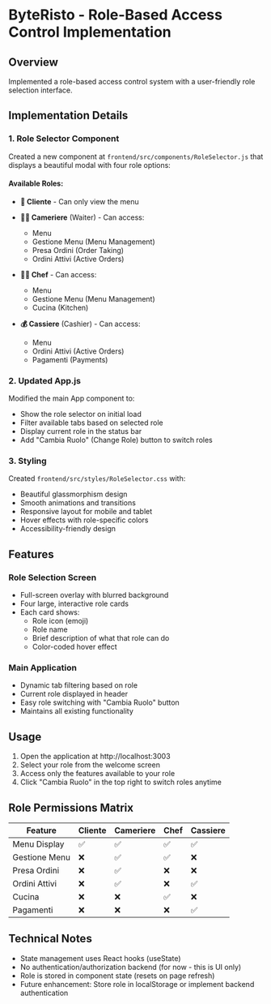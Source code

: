# ByteRisto - Role-Based Access Control Implementation

## Overview
Implemented a role-based access control system with a user-friendly role selection interface.

## Implementation Details

### 1. Role Selector Component
Created a new component at `frontend/src/components/RoleSelector.js` that displays a beautiful modal with four role options:

#### Available Roles:
- **👤 Cliente** - Can only view the menu
- **🧑‍🍳 Cameriere** (Waiter) - Can access:
  - Menu
  - Gestione Menu (Menu Management)
  - Presa Ordini (Order Taking)
  - Ordini Attivi (Active Orders)
  
- **👨‍🍳 Chef** - Can access:
  - Menu
  - Gestione Menu (Menu Management)
  - Cucina (Kitchen)
  
- **💰 Cassiere** (Cashier) - Can access:
  - Menu
  - Ordini Attivi (Active Orders)
  - Pagamenti (Payments)

### 2. Updated App.js
Modified the main App component to:
- Show the role selector on initial load
- Filter available tabs based on selected role
- Display current role in the status bar
- Add "Cambia Ruolo" (Change Role) button to switch roles

### 3. Styling
Created `frontend/src/styles/RoleSelector.css` with:
- Beautiful glassmorphism design
- Smooth animations and transitions
- Responsive layout for mobile and tablet
- Hover effects with role-specific colors
- Accessibility-friendly design

## Features

### Role Selection Screen
- Full-screen overlay with blurred background
- Four large, interactive role cards
- Each card shows:
  - Role icon (emoji)
  - Role name
  - Brief description of what that role can do
  - Color-coded hover effect

### Main Application
- Dynamic tab filtering based on role
- Current role displayed in header
- Easy role switching with "Cambia Ruolo" button
- Maintains all existing functionality

## Usage

1. Open the application at http://localhost:3003
2. Select your role from the welcome screen
3. Access only the features available to your role
4. Click "Cambia Ruolo" in the top right to switch roles anytime

## Role Permissions Matrix

| Feature | Cliente | Cameriere | Chef | Cassiere |
|---------|---------|-----------|------|----------|
| Menu Display | ✅ | ✅ | ✅ | ✅ |
| Gestione Menu | ❌ | ✅ | ✅ | ❌ |
| Presa Ordini | ❌ | ✅ | ❌ | ❌ |
| Ordini Attivi | ❌ | ✅ | ❌ | ✅ |
| Cucina | ❌ | ❌ | ✅ | ❌ |
| Pagamenti | ❌ | ❌ | ❌ | ✅ |

## Technical Notes

- State management uses React hooks (useState)
- No authentication/authorization backend (for now - this is UI only)
- Role is stored in component state (resets on page refresh)
- Future enhancement: Store role in localStorage or implement backend authentication
